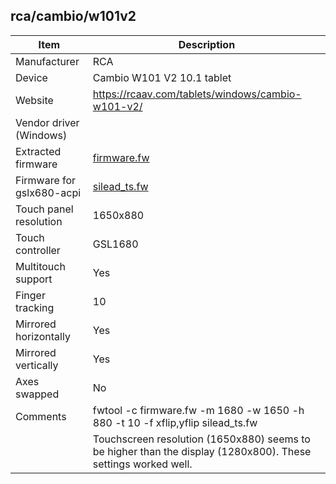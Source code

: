 rca/cambio/w101v2
--------------------

| Item | Description |
|------|-------------|
| Manufacturer            | RCA                      |
| Device                  | Cambio W101 V2 10.1 tablet |
| Website                 | https://rcaav.com/tablets/windows/cambio-w101-v2/ |
| Vendor driver (Windows) |  |
| Extracted firmware      | [firmware.fw](firmware.fw) |
| Firmware for gslx680-acpi | [silead_ts.fw](silead_ts.fw) |
| Touch panel resolution  | 1650x880 |
| Touch controller        | GSL1680 |
| Multitouch support      | Yes |
| Finger tracking         | 10 |
| Mirrored horizontally   | Yes |
| Mirrored vertically     | Yes |
| Axes swapped            | No |
| Comments                | fwtool -c firmware.fw -m 1680 -w 1650 -h 880 -t 10 -f xflip,yflip silead_ts.fw |
|                         | Touchscreen resolution (1650x880) seems to be higher than the display (1280x800).  These settings worked well. |
